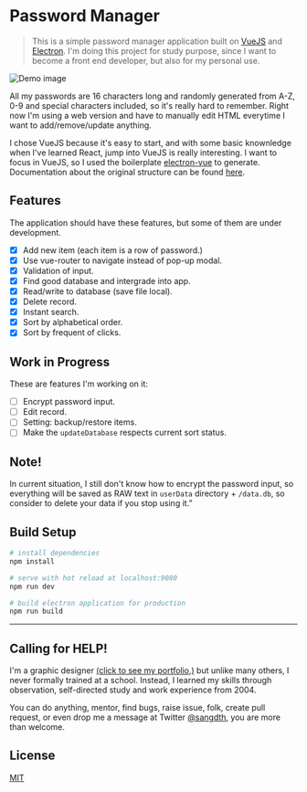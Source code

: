 # Password Manager

> This is a simple password manager application built on [VueJS](https://vuejs.org/) and [Electron](https://electron.atom.io/). I'm doing this project for study purpose, since I want to become a front end developer, but also for my personal use. 


![Demo image](https://i.imgur.com/OyRmzZ0.png)

All my passwords are 16 characters long and randomly generated from A-Z, 0-9 and special characters included, so it's really hard to remember. Right now I'm using a web version and have to manually edit HTML everytime I want to add/remove/update anything.

I chose VueJS because it's easy to start, and with some basic knownledge when I've learned React, jump into VueJS is really interesting. I want to focus in VueJS, so I used the boilerplate [electron-vue](https://github.com/SimulatedGREG/electron-vue) to generate. 
Documentation about the original structure can be found [here](https://simulatedgreg.gitbooks.io/electron-vue/content/index.html).

## Features
The application should have these features, but some of them are under development.
- [x] Add new item (each item is a row of password.)
- [x] Use vue-router to navigate instead of pop-up modal.
- [x] Validation of input.
- [x] Find good database and intergrade into app. 
- [x] Read/write to database (save file local).
- [x] Delete record.
- [x] Instant search.
- [x] Sort by alphabetical order.
- [x] Sort by frequent of clicks.

## Work in Progress
These are features I'm working on it:
- [ ] Encrypt password input.
- [ ] Edit record.
- [ ] Setting: backup/restore items.
- [ ] Make the `updateDatabase` respects current sort status.

## Note!
In current situation, I still don't know how to encrypt the password input, so everything will be saved as RAW text in `userData` directory + `/data.db`, so consider to delete your data if you stop using it.”

## Build Setup
``` bash
# install dependencies
npm install

# serve with hot reload at localhost:9080
npm run dev

# build electron application for production
npm run build

```
---

## Calling for HELP! 

I'm a graphic designer [(click to see my portfolio,)](https://www.behance.net/sangdth) but unlike many others, I never formally trained at a school. Instead, I learned my skills through observation, self-directed study and work experience from 2004.

You can do anything, mentor, find bugs, raise issue, folk, create pull request, or even drop me a message at Twitter [@sangdth](https://twitter.com/sangdth), you are more than welcome.

## License

[MIT](https://github.com/electron/electron/blob/master/LICENSE)
